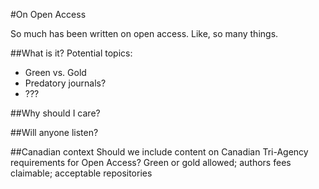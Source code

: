 #On Open Access

So much has been written on open access. Like, so many things. 

##What is it? 
Potential topics:
 - Green vs. Gold
 - Predatory journals?
 - ???

##Why should I care? 

##Will anyone listen?

##Canadian context
Should we include content on Canadian Tri-Agency requirements for Open Access?
Green or gold allowed;
authors fees claimable;
acceptable repositories 

